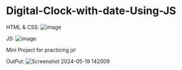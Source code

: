 # Digital-Clock-with-date-Using-JS

HTML & CSS:
![image](https://github.com/iqbal1631/Digital-Clock-with-date-Using-JS/assets/160025744/17585c31-7575-4919-b2e7-87dcda764b13)


JS:
![image](https://github.com/iqbal1631/Digital-Clock-with-date-Using-JS/assets/160025744/83ef73f8-9aab-4ac7-901f-4123928af11e)

Mini Project for practicing js!

OutPut:
![Screenshot 2024-05-19 142009](https://github.com/iqbal1631/Digital-Clock-with-date-Using-JS/assets/160025744/1e25e8e7-7a2e-4195-9bdf-6d567fb6914c)
